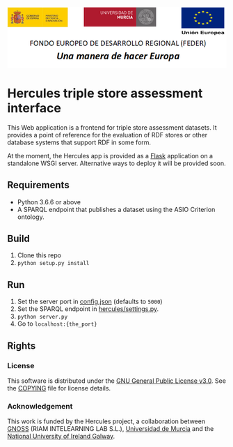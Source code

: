 ![](../../Docs/media/CabeceraDocumentosMD.png)

# Hercules triple store assessment interface

This Web application is a frontend for triple store assessment datasets. It provides a point of reference for the evaluation of RDF stores or other database systems that support RDF in some form.

At the moment, the Hercules app is provided as a [Flask](https://flask.palletsprojects.com) application on a standalone WSGI server. Alternative ways to deploy it will be provided soon.

## Requirements

* Python 3.6.6 or above
* A SPARQL endpoint that publishes a dataset using the ASIO Criterion ontology.

## Build

1. Clone this repo
2. `python setup.py install`

## Run

1. Set the server port in [config.json](config.json) (defaults to `5000`)
2. Set the SPARQL endpoint in [hercules/settings.py](hercules/settings.py).
3. `python server.py`
4. Go to `localhost:{the_port}`

## Rights

### License

This software is distributed under the [GNU General Public License v3.0](https://www.gnu.org/licenses/gpl-3.0.en.html). See the [COPYING](COPYING) file for license details.

### Acknowledgement

This work is funded by the Hercules project, a collaboration between [GNOSS](https://www.gnoss.com) (RIAM INTELEARNING LAB S.L.), [Universidad de Murcia](https://www.um.es) and the [National University of Ireland Galway](https://nuigalway.ie).

